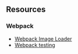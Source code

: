 

## Resources

### Webpack

- [Webpack Image Loader](http://www.davidmeents.com/how-to-set-up-webpack-image-loader/)
- [Webpack testing](http://mike-ward.net/2015/09/07/tips-on-setting-up-karma-testing-with-webpack/)
